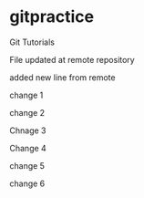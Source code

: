 # gitpractice
Git Tutorials

File updated at remote repository

added new line from remote

change 1

change 2

Chnage 3

Change 4


change 5

change 6